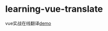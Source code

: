 # learning-vue-translate
vue实战在线翻译<a href="https://changjun2018.github.io/learning-vue-translate/dist">demo</a>
